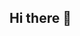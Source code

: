 ## Hi there 👋

<!--
**smmitre/smmitre** is a ✨ _special_ ✨ repository because its `README.md` (this file) appears on your GitHub profile.

Here are some ideas to get you started:
🔭 I’m currently working on Springboot
🌱 I’m currently learning Docker
👯 I’m looking to collaborate on open source
- 🤔 I’m looking for help with ...
💬 Ask me about Java
- 📫 How to reach me: ...
- 😄 Pronouns: ...
- ⚡ Fun fact: ...
-->
